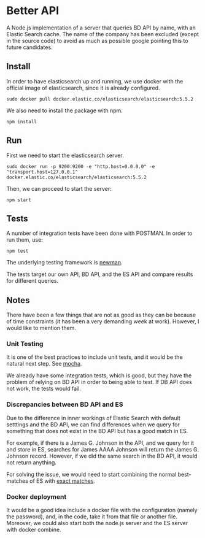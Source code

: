 # Better API

A Node.js implementation of a server that queries BD API by name, with an Elastic Search cache. The name of the company has been excluded (except in the source code) to avoid as much as possible google pointing this to future candidates.

## Install

In order to have elasticsearch up and running, we use docker with the official image of elasticsearch, since it is already configured. 

```
sudo docker pull docker.elastic.co/elasticsearch/elasticsearch:5.5.2
```

We also need to install the package with npm.

```
npm install
```

## Run

First we need to start the elasticsearch server.

```
sudo docker run -p 9200:9200 -e "http.host=0.0.0.0" -e "transport.host=127.0.0.1" docker.elastic.co/elasticsearch/elasticsearch:5.5.2
```

Then, we can proceed to start the server:

```
npm start
```

## Tests

A number of integration tests have been done with POSTMAN. In order to run them, use:

```npm test```

The underlying testing framework is [newman](https://www.npmjs.com/package/newman).

The tests target our own API, BD API, and the ES API and compare results for different queries.

## Notes

There have been a few things that are not as good as they can be because of time constraints (it has been a very demanding week at work). However, I would like to mention them.

### Unit Testing

It is one of the best practices to include unit tests, and it would be the natural next step. See [mocha](https://github.com/mochajs/mocha).

We already have some integration tests, which is good, but they have the problem of relying on BD API in order to being able to test. If DB API does not work, the tests would fail.

### Discrepancies between BD API and ES

Due to the difference in inner workings of Elastic Search with default setttings and the BD API, we can find differences when we query for something that does not exist in the BD API but has a good match in ES. 

For example, if there is a James G. Johnson in the API, and we query for it and store in ES, searches for James AAAA Johnson will return the James G. Johnson record. However, if we did the same search in the BD API, it would not return anything. 

For solving the issue, we would need to start combining the normal best-matches of ES with [exact matches](https://www.elastic.co/guide/en/elasticsearch/guide/current/_finding_exact_values.html).

### Docker deployment

It would be a good idea include a docker file with the configuration (namely the password), and, in the code, take it from that file or another file. Moreover, we could also start both the node.js server and the ES server with docker combine.
